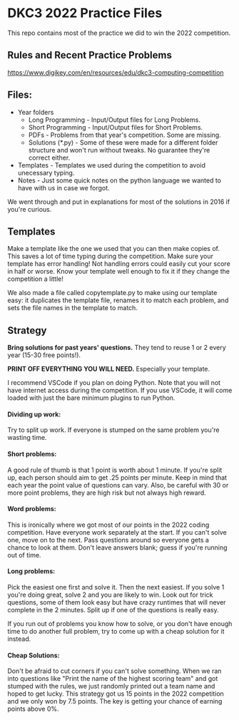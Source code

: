 # DKC3 2022 Practice Files
This repo contains most of the practice we did to win the 2022 competition.

## Rules and Recent Practice Problems
https://www.digikey.com/en/resources/edu/dkc3-computing-competition

## Files:
* Year folders
    * Long Programming - Input/Output files for Long Problems.
    * Short Programming - Input/Output files for Short Problems.
    * PDFs - Problems from that year's competition. Some are missing.
    * Solutions (*.py) - Some of these were made for a different folder structure and won't run without tweaks. No guarantee they're correct either.
* Templates - Templates we used during the competition to avoid unecessary typing.
* Notes - Just some quick notes on the python language we wanted to have with us in case we forgot.

We went through and put in explanations for most of the solutions in 2016 if you're curious.

## Templates
Make a template like the one we used that you can then make copies of. This saves a lot of time typing during the competition. Make sure your template has error handling! Not handling errors could easily cut your score in half or worse. Know your template well enough to fix it if they change the competition a little!

We also made a file called copytemplate.py to make using our template easy: it duplicates the template file, renames it to match each problem, and sets the file names in the template to match.

## Strategy
**Bring solutions for past years' questions.** They tend to reuse 1 or 2 every year (15-30 free points!).

**PRINT OFF EVERYTHING YOU WILL NEED.** Especially your template.

I recommend VSCode if you plan on doing Python. Note that you will not have internet access during the competition. If you use VSCode, it will come loaded with just the bare minimum plugins to run Python.

#### Dividing up work:

Try to split up work. If everyone is stumped on the same problem you're wasting time.

#### Short problems:

A good rule of thumb is that 1 point is worth about 1 minute. If you're split up, each person should aim to get .25 points per minute. Keep in mind that each year the point value of questions can vary.
Also, be careful with 30 or more point problems, they are high risk but not always high reward.

#### Word problems:

This is ironically where we got most of our points in the 2022 coding competition. Have everyone work separately at the start. If you can't solve one, move on to the next. Pass questions around so everyone gets a chance to look at them. Don't leave answers blank; guess if you're running out of time.

#### Long problems:

Pick the easiest one first and solve it. Then the next easiest. If you solve 1 you're doing great, solve 2 and you are likely to win. Look out for trick questions, some of them look easy but have crazy runtimes that will never complete in the 2 minutes. Split up if one of the questions is really easy.

If you run out of problems you know how to solve, or you don't have enough time to do another full problem, try to come up with a cheap solution for it instead.

#### Cheap Solutions:

Don't be afraid to cut corners if you can't solve something. When we ran into questions like "Print the name of the highest scoring team" and got stumped with the rules, we just randomly printed out a team name and hoped to get lucky. This strategy got us 15 points in the 2022 competition and we only won by 7.5 points. The key is getting your chance of earning points above 0%.